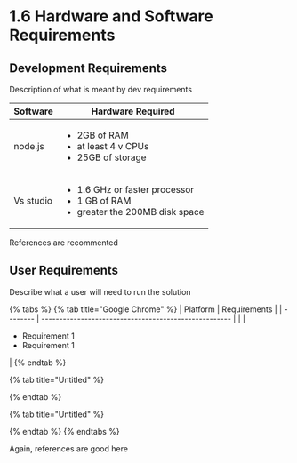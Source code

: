 # 1.6 Hardware and Software Requirements

## Development Requirements

Description of what is meant by dev requirements

| Software  | Hardware Required                                                                                               |
| --------- | --------------------------------------------------------------------------------------------------------------- |
| node.js   | <p></p><ul><li>2GB of RAM</li><li>at least 4 v CPUs</li><li>25GB of storage</li></ul>                           |
| Vs studio | <p></p><ul><li>1.6 GHz or faster processor</li><li>1 GB of RAM</li><li>greater  the 200MB disk space </li></ul> |

References are recommented

## User Requirements

Describe what a user will need to run the solution

{% tabs %}
{% tab title="Google Chrome" %}
| Platform | Requirements                                          |
| -------- | ----------------------------------------------------- |
|          | <ul><li>Requirement 1</li><li>Requirement 1</li></ul> |
{% endtab %}

{% tab title="Untitled" %}

{% endtab %}

{% tab title="Untitled" %}

{% endtab %}
{% endtabs %}

Again, references are good here
